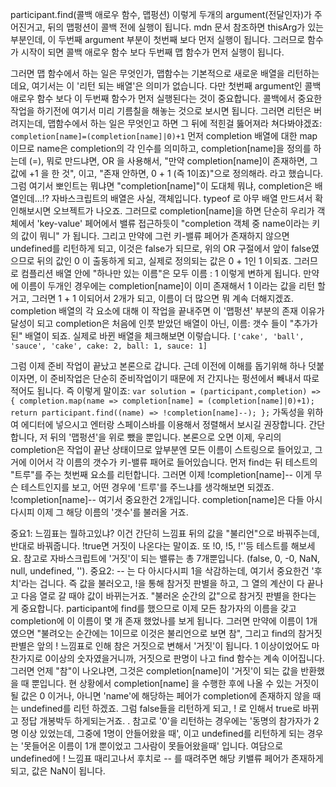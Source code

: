 participant.find(콜백 애로우 함수, 맵펑션) 이렇게 두개의 argument(전달인자)가 주어진거고, 뒤의 맵펑션이 콜백 전에 실행이 됩니다. 
mdn 문서 참조하면 thisArg가 있는 부분인데, 이 두번째 argument 부분이 첫번째 보다 먼저 실행이 됩니다. 
그러므로 함수가 시작이 되면 콜백 애로우 함수 보다 두번째 맵 함수가 먼저 실행이 됩니다.

그러면 맵 함수에서 하는 일은 무엇인가, 맵함수는 기본적으로 새로운 배열을 리턴하는데요, 여기서는 이 '리턴 되는 배열'은 의미가 없습니다.
다만 첫번째 argument인 콜백 애로우 함수 보다 이 두번째 함수가 먼저 실행된다는 것이 중요합니다. 
콜백에서 중요한 작업을 하기전에 여기서 미리 기름칠을 해놓는 것으로 보시면 됩니다. 그러면 리턴은 버려지는데, 맵함수에서 하는 일은 무엇인고 하면 그 뒤에 적힌걸 뚫어져라 쳐다봐야겠죠: ```completion[name]=(completion[name]|0)+1```
먼저 completion 배열에 대한 map이므로 name은 completion의 각 인수를 의미하고, completion[name]을 정의를 하는데 (=), 뭐로 만드냐면, OR 을 사용해서, "만약 completion[name]이 존재하면, 그 값에 +1 을 한 것", 이고, "존재 안하면, 0 + 1 (즉 1이죠)"으로 정의해라. 라고 했습니다. 그럼 여기서 뽀인트는 뭐냐면 "completion[name]"이 도대체 뭐냐, completion은 배열인데...!?
자바스크립트의 배열은 사실, 객체입니다. typeof 로 아무 배열 만드셔서 확인해보시면 오브젝트가 나오죠. 
그러므로 completion[name]을 하면 단순히 우리가 객체에서 'key-value' 페어에서 밸류 접근하듯이 "completion 객체 중 name이라는 키의 값이 뭐니" 가 됩니다. 
그리고 만약에 그런 키-밸류 페어가 존재하지 않으면 undefined를 리턴하게 되고, 이것은 false가 되므로, 위의 OR 구절에서 앞이 false였으므로 뒤의 값인 0 이 출동하게 되고, 실제로 정의되는 값은 0 + 1인 1 이되죠. 그러므로 컴플리션 배열 안에 "하나만 있는 이름"은 모두 이름 : 1 이렇게 변하게 됩니다.
만약에 이름이 두개인 경우에는 completion[name]이 이미 존재해서 1 이라는 값을 리턴 할거고, 그러면 1 + 1 이되어서 2개가 되고, 이름이 더 많으면 뭐 계속 더해지겠죠. completion 배열의 각 요소에 대해 이 작업을 끝내주면 이 '맵펑션' 부분의 존재 이유가 달성이 되고 completion은 처음에 인풋 받았던 배열이 아닌, 이름: 갯수 들이 "추가가 된" 배열이 되죠. 실제로 바뀐 배열을 체크해보면 이렇습니다. 
```['cake', 'ball', 'sauce', 'cake', cake: 2, ball: 1, sauce: 1]```

그럼 이제 준비 작업이 끝났고 본론으로 갑니다. 근데 이전에 이해를 돕기위해 하나 덧붙이자면, 이 준비작업은 단순히 준비작업이기 때문에 저 간지나는 펑션에서 빼내서 따로 적어도 됩니다. 즉 이렇게 말이죠: 
```var solution = (participant,completion) => { completion.map(name => completion[name] = (completion[name]|0)+1); return participant.find((name) => !completion[name]--); };``` 
가독성을 위하여 에디터에 넣으시고 엔터랑 스페이스바를 이용해서 정렬해서 보시길 권장합니다. 간단합니다, 저 뒤의 '맵펑션'을 위로 뺐을 뿐입니다.
본론으로 오면 이제, 우리의 completion은 작업이 끝난 상태이므로 앞부분엔 모든 이름이 스트링으로 들어있고, 그거에 이어서 각 이름의 갯수가 키-밸류 패어로 들어있습니다. 먼저 find는 뒤 테스트의 "트루"를 주는 첫번째 요소를 리턴합니다. 
그러면 이제 !completion[name]-- 이게 무슨 테스트인지를 보고, 어떤 경우에 '트루'를 주느냐를 생각해보면 되겠죠.
!completion[name]-- 여기서 중요한건 2개입니다. completion[name]은 다들 아시다시피 이제 그 해당 이름의 '갯수'를 불러올 거죠. 

중요1: 느낌표는 뭘하고있냐? 이건 간단히 느낌표 뒤의 값을 "불리언"으로 바꿔주는데, 반대로 바꿔줍니다. !true면 거짓이 나온다는 말이죠. 또 !0, !5, !''등 테스트를 해보세요. 참고로 자바스크립트에 '거짓'이 되는 밸류는 총 7개뿐입니다. (false, 0, -0, NaN, null, undefined, ''). 중요2: -- 는 다 아시다시피 1을 삭감하는데, 여기서 중요한건 '후치'라는 겁니다. 즉 값을 불러오고, !을 통해 참거짓 판별을 하고, 그 열의 계산이 다 끝나고 다음 열로 갈 때야 값이 바뀌는거죠. "불러온 순간의 값"으로 참거짓 판별을 한다는 게 중요합니다.
participant에 find를 했으므로 이제 모든 참가자의 이름을 갖고 completion에 이 이름이 몇 개 존재 했었나를 보게 됩니다. 그러면 만약에 이름이 1개 였으면 "불려오는 순간에는 1이므로 이것은 불리언으로 보면 참", 그리고 find의 참거짓 판별은 앞의 ! 느낌표로 인해 참은 거짓으로 변해서 '거짓'이 됩니다. 1 이상이었어도 마찬가지로 0이상의 숫자였을거니까, 거짓으로 판명이 나고 find 함수는 계속 이어집니다. 그러면 언제 "참"이 나오냐면, 그것은 completion[name]이 '거짓'이 되는 값을 반환했을 때 뿐입니다.
현 상황에서 completion[name] 을 수행한 후에 나올 수 있는 거짓이 될 값은 0 이거나, 아니면 'name'에 해당하는 페어가 completion에 존재하지 않을 때는 undefined를 리턴 하겠죠. 그럼 false들을 리턴하게 되고, ! 로 인해서 true로 바뀌고 정답 개봉박두 하게되는거죠. .
참고로 '0'을 리턴하는 경우에는 '동명의 참가자가 2명 이상 있었는데, 그중에 1명이 안들어왔을 때', 이고 undefined를 리턴하게 되는 경우는 '못들어온 이름이 1개 뿐이었고 그사람이 못들어왔을때' 입니다. 여담으로 undefined에 ! 느낌표 때리고나서 후치로 -- 를 때려주면 해당 키밸류 페어가 존재하게 되고, 값은 NaN이 됩니다.
